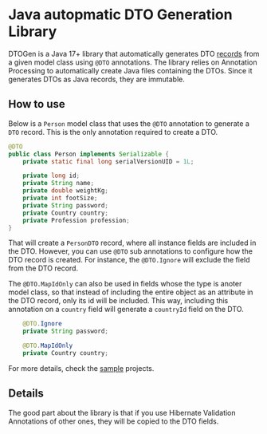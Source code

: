 # Java autopmatic DTO Generation Library

DTOGen is a Java 17+ library that automatically generates DTO [records](https://openjdk.org/jeps/395) from a given model class using `@DTO` annotations.
The library relies on Annotation Processing to automatically create Java files containing the DTOs.
Since it generates DTOs as Java records, they are immutable.

## How to use

Below is a `Person` model class that uses the `@DTO` annotation to generate a `DTO` record.
This is the only annotation required to create a DTO.

```java
@DTO 
public class Person implements Serializable {
    private static final long serialVersionUID = 1L;

    private long id;
    private String name;
    private double weightKg;
    private int footSize;
    private String password;
    private Country country;
    private Profession profession;
}
```

That will create a `PersonDTO` record, where all instance fields are included in the DTO.
However, you can use `@DTO` sub annotations to configure how the DTO record is created.
For instance, the `@DTO.Ignore` will exclude the field from the DTO record.

The `@DTO.MapIdOnly` can also be used in fields whose the type is anoter model class,
so that instead of including the entire object as an attribute in the DTO record,
only its id will be included. This way, including this annotation on a `country` field will generate a `countryId` field on the DTO.

```java
    @DTO.Ignore
    private String password;

    @DTO.MapIdOnly
    private Country country;
```

For more details, check the [sample](samples) projects.

## Details

The good part about the library is that if you use Hibernate Validation Annotations of other ones, they will be copied to the DTO fields.
